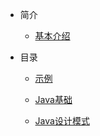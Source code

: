 * 简介
    * [基本介绍](md/README.md)
    
* 目录

    * [示例](md/Demo/README)
    * [Java基础](md/Java/README)
    
    * [Java设计模式](md/Java23/README)
    
    
    
    


